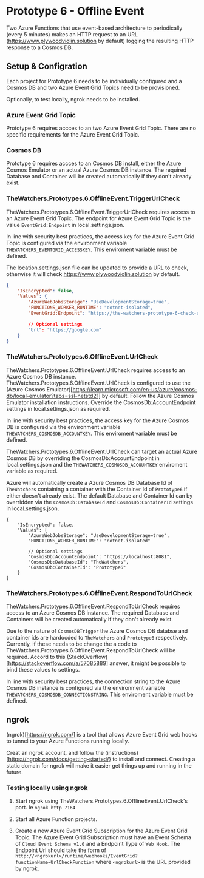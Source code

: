 # Prototype 6 - Offline Event

Two Azure Functions that use event-based architecture to periodically (every 5 minutes) makes an HTTP request to an URL (https://www.plywoodviolin.solution by default) logging the resulting HTTP response to a Cosmos DB.

## Setup & Configration

Each project for Prototype 6 needs to be individually configured and a Cosmos DB and two Azure Event Grid Topics need to be provisioned.

Optionally, to test locally, ngrok needs to be installed.

### Azure Event Grid Topic

Prototype 6 requires accces to an two Azure Event Grid Topic. There are no specific requirements for the Azure Event Grid Topic.

### Cosmos DB

Prototype 6 requires accces to an Cosmos DB install, either the Azure Cosmos Emulator or an actual Azure Cosmos DB instance. The required Database and Container will be created automatically if they don't already exist.

### TheWatchers.Prototypes.6.OfflineEvent.TriggerUrlCheck

TheWatchers.Prototypes.6.OfflineEvent.TriggerUrlCheck requires access to an Azure Event Grid Topic. The endpoint for Azure Event Grid Topic is the value `EventGrid:Endpoint` in local.settings.json.

In line with security best practices, the access key for the Azure Event Grid Topic is configured via the environment variable `THEWATCHERS_EVENTGRID_ACCESSKEY`. This enviroment variable must be defined. 

The location.settings.json file can be updated to provide a URL to check, otherwise it will check https://www.plywoodviolin.solution by default.

```json
{
	"IsEncrypted": false,
	"Values": {
		"AzureWebJobsStorage": "UseDevelopmentStorage=true",
		"FUNCTIONS_WORKER_RUNTIME": "dotnet-isolated",
        "EventGrid:Endpoint": "https://the-watchers-prototype-6-check-url.australiasoutheast-1.eventgrid.azure.net/api/events"

        // Optional settings
        "Url": "https://google.com"
	}
}
```

### TheWatchers.Prototypes.6.OfflineEvent.UrlCheck

TheWatchers.Prototypes.6.OfflineEvent.UrlCheck requires access to an Azure Cosmos DB instance. TheWatchers.Prototypes.6.OfflineEvent.UrlCheck is configured to use the (Azure Cosmos Emulator)[https://learn.microsoft.com/en-us/azure/cosmos-db/local-emulator?tabs=ssl-netstd21] by default. Follow the Azure Cosmos Emulator installation instructions. Override the CosmosDb:AccountEndpoint settings in local.settings.json as required.

In line with security best practices, the access key for the Azure Cosmos DB is configured via the environment variable `THEWATCHERS_COSMOSDB_ACCOUNTKEY`. This enviroment variable must be defined. 

TheWatchers.Prototypes.6.OfflineEvent.UrlCheck can target an actual Azure Cosmos DB by overriding the CosmosDb:AccountEndpoint in local.settings.json and the `THEWATCHERS_COSMOSDB_ACCOUNTKEY` enviroment variable as required.

Azure will automatically create a Azure Cosmos DB Database Id of `TheWatchers` containing a container with the Container Id of `Prototype6` if either doesn't already exist. The default Database and Container Id can by overridden via the `CosmosDb:DatabaseId` and `CosmosDb:ContainerId` settings in local.settings.json.

```
{
    "IsEncrypted": false,
    "Values": {
        "AzureWebJobsStorage": "UseDevelopmentStorage=true",
        "FUNCTIONS_WORKER_RUNTIME": "dotnet-isolated"

        // Optional settings
        "CosmosDb:AccountEndpoint": "https://localhost:8081",
        "CosmosDb:DatabaseId": "TheWatchers",
        "CosmosDb:ContainerId": "Prototype6"
    }
}
```

### TheWatchers.Prototypes.6.OfflineEvent.RespondToUrlCheck

TheWatchers.Prototypes.6.OfflineEvent.RespondToUrlCheck requires access to an Azure Cosmos DB instance. The required Database and Containers will be created automatically if they don't already exist.

Due to the nature of `CosmosDBTrigger` the Azure Cosmos DB databse and container ids are hardocded to `TheWatchers` and `Prototype6` respectively. Currently, if these needs to be change the a code to TheWatchers.Prototypes.6.OfflineEvent.RespondToUrlCheck will be required. Accord to this (StackOverflow)[https://stackoverflow.com/a/57085889] answer, it might be possible to bind these values to settings.

In line with security best practices, the connection string to the Azure Cosmos DB instance is configured via the environment variable `THEWATCHERS_COSMOSDB_CONNECTIONSTRING`. This enviroment variable must be defined.

## ngrok

(ngrok)[https://ngrok.com/] is a tool that allows Azure Event Grid web hooks to tunnel to your Azure Functions running locally.

Creat an ngrok account, and follow the (instructions)[https://ngrok.com/docs/getting-started/} to install and connect. Creating a static domain for ngrok will make it easier get things up and running in the future.

### Testing locally using ngrok

1. Start ngrok using TheWatchers.Prototypes.6.OfflineEvent.UrlCheck's port. ie `ngrok http 7164`
    
2. Start all Azure Function projects.
      
3. Create a new Azure Event Grid Subscription for the Azure Event Grid Topic. The Azure Event Grid Subscription must have an Event Schema of `Cloud Event Schema v1.0` and a Endpoint Type of `Web Hook`. The Endpoint Url should take the form of `http://<ngrokurl>/runtime/webhooks/EventGrid?functionName=UrlCheckFunction` where `<ngrokurl>` is the URL provided by ngrok.